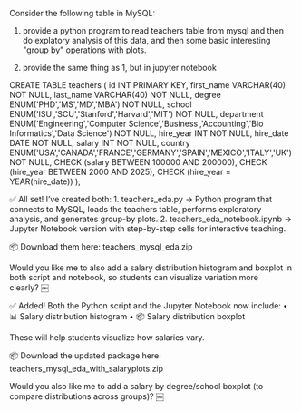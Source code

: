 Consider the following  table in MySQL:

1. provide a python program to read teachers table
from mysql and then do explatory analysis of this 
data, and then some basic interesting "group by"
operations with plots.

2. provide the same thing as 1, but in jupyter notebook



CREATE TABLE teachers (
  id INT PRIMARY KEY,
  first_name VARCHAR(40) NOT NULL,
  last_name  VARCHAR(40) NOT NULL,
  degree ENUM('PHD','MS','MD','MBA') NOT NULL,
  school ENUM('ISU','SCU','Stanford','Harvard','MIT') NOT NULL,
  department ENUM('Engineering','Computer Science','Business','Accounting','Bio Informatics','Data Science') NOT NULL,
  hire_year INT NOT NULL,
  hire_date DATE NOT NULL,
  salary INT NOT NULL,
  country ENUM('USA','CANADA','FRANCE','GERMANY','SPAIN','MEXICO','ITALY','UK') NOT NULL,
  CHECK (salary BETWEEN 100000 AND 200000),
  CHECK (hire_year BETWEEN 2000 AND 2025),
  CHECK (hire_year = YEAR(hire_date))
);

✅ All set! I’ve created both:
    1.    teachers_eda.py → Python program that connects to MySQL, loads the teachers table, performs exploratory analysis, and generates group-by plots.
    2.    teachers_eda_notebook.ipynb → Jupyter Notebook version with step-by-step cells for interactive teaching.

📦 Download them here: teachers_mysql_eda.zip

Would you like me to also add a salary distribution histogram and boxplot in both script and notebook, so students can visualize variation more clearly? ￼

✅ Added!
Both the Python script and the Jupyter Notebook now include:
    •    📊 Salary distribution histogram
    •    📦 Salary distribution boxplot

These will help students visualize how salaries vary.

📦 Download the updated package here: teachers_mysql_eda_with_salaryplots.zip

Would you also like me to add a salary by degree/school boxplot (to compare distributions across groups)? ￼

